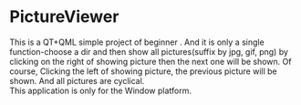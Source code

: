 # PictureViewer
This is a QT+QML simple project of beginner . And it is only a single function-choose a dir and then show all pictures(suffix by jpg, gif, png) by clicking on the right of showing picture then the next one will be shown. Of course, Clicking the left of showing picture, the previous picture will be shown. And all pictures are cyclical.  
This application is only for the Window platform.
